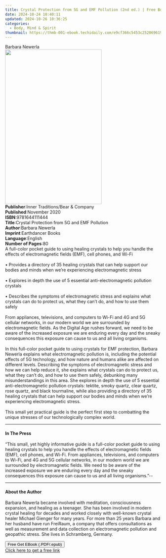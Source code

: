 ```yaml
---
title: Crystal Protection from 5G and EMF Pollution (2nd ed.) | Free Book
date: 2024-10-24 10:40:11
updated: 2024-10-26 10:36:25
categories:
  - Body, Mind & Spirit
thumbnail: https://thmb-001-ebook.techidaily.com/e9cf366c5453c2520696199c434fa44303d892443e2465b9c9d73eec47ed58f6.jpg
---
```

<main id="book-container">
  <div class="flex flex-col">
    <div class="book-brief flex-1 py-6 px-4 sm:p-6 md:py-10 md:px-8">
      <!-- brief-->
      <div class="book-brief-main">Barbara Newerla</div>
    </div>
    <div
      class="book-meta-info flex-1 grid gap-4 col-start-1 col-end-3 row-start-1 sm:mb-6 sm:grid-cols-4 lg:gap-6 lg:col-start-2 lg:row-end-6 lg:row-span-6 lg:mb-0"
    >
      <div
        class="book-meta-info-left place-content-center mt-4 p-4 text-sm leading-6 col-start-2 col-span-2 dark:text-slate-400"
      >
        <img
          class="w-full h-500 object-cover rounded-lg sm:h-255 sm:col-span-2 lg:col-span-full"
          src="https://img-001-ebook.techidaily.com/0cb26688d06b40c3ccd92559a2898351475b3e83e38e5e0753d1affa0ff12842.jpg"
          alt=""
          width="312"
          height="500"
        />
      </div>
      <div
        class="book-meta-info-right mt-2 col-start-1 row-start-2 col-span-3 self-center"
      >
        <!-- meta data  -->
        <div class="flex flex-col px-4 md:px-8">
          <div class="flex-1">
            <strong>Publisher</strong>:<span class="px-2"
              >Inner Traditions/Bear &amp; Company</span
            >
          </div>
          <div class="flex-1">
            <strong>Published</strong>:<span class="px-2">November 2020</span>
          </div>
          <div class="flex-1">
            <strong>ISBN</strong>:<span class="px-2">9781644111444</span>
          </div>
          <div class="flex-1">
            <strong>Title</strong>:<span class="px-2"
              >Crystal Protection from 5G and EMF Pollution</span
            >
          </div>
          <div class="flex-1">
            <strong>Author</strong>:<span class="px-2">Barbara Newerla</span>
          </div>
          <div class="flex-1">
            <strong>Imprint</strong>:<span class="px-2">Earthdancer Books</span>
          </div>
          <div class="flex-1">
            <strong>Language</strong>:<span class="px-2">English</span>
          </div>
          <div class="flex-1">
            <strong>Number of Pages</strong>:<span class="px-2">80</span>
          </div>
        </div>
      </div>
    </div>
    <div class="book-description flex-1 py-6 px-4 sm:p-6 md:py-10 md:px-8">
      <div class="book-description-main">
        <div accordion-content="" id="description">
          A full-color pocket guide to using healing crystals to help you handle
          the effects of electromagnetic fields (EMF), cell phones, and Wi-Fi
          <br /><br />• Provides a directory of 35 healing crystals that can
          help support our bodies and minds when we’re experiencing
          electromagnetic stress <br /><br />• Explores in depth the use of 5
          essential anti-electromagnetic pollution crystals <br /><br />•
          Describes the symptoms of electromagnetic stress and explains what
          crystals can do to protect us, what they can’t do, and how to use them
          safely <br /><br />From appliances, televisions, and computers to
          Wi-Fi and 4G and 5G cellular networks, in our modern world we are
          surrounded by electromagnetic fields. As the Digital Age rushes
          forward, we need to be aware of the increased exposure we are enduring
          every day and the sneaky consequences this exposure can cause to us
          and all living organisms. <br /><br />In this full-color pocket guide
          to using crystals for EMF protection, Barbara Newerla explains what
          electromagnetic pollution is, including the potential effects of 5G
          technology, and how nature and humans alike are affected on different
          levels. Describing the symptoms of electromagnetic stress and how we
          can help reduce it, she explains what crystals can do to protect us,
          what they can’t do, and how to use them safely, debunking many
          misunderstandings in this area. She explores in depth the use of 5
          essential anti-electromagnetic pollution crystals: tektite, smoky
          quartz, clear quartz, rose quartz, and black tourmaline, while also
          providing a directory of 35 healing crystals that can help support our
          bodies and minds when we’re experiencing electromagnetic stress.
          <br /><br />This small yet practical guide is the perfect first step
          to combatting the unique stresses of our technologically complex
          world.
        </div>
        <div class="accordion-fader"></div>
      </div>
    </div>
    <div class="book-excerpts flex-1 py-6 px-4 sm:p-6 md:py-10 md:px-8">
      <!-- excerpts-->
      <div class="book-excerpts-main">
        <hr />
        <h4 class="placeholder placeholder-heading">
          <span>In The Press</span>
        </h4>
        <p>
          “This small, yet highly informative guide is a full-color pocket guide
          to using healing crystals to help you handle the effects of
          electromagnetic fields (EMF), cell phones, and Wi-Fi. From appliances,
          televisions, and computers to Wi-Fi, and 4G and 5G cellular networks,
          in our modern world we are surrounded by electromagnetic fields. We
          need to be aware of the increased exposure we are enduring every day
          and the sneaky consequences this exposure can cause to us and all
          living organisms.”--
        </p>
      </div>
    </div>
    <div class="book-about-author flex-1 py-6 px-4 sm:p-6 md:py-10 md:px-8">
      <!-- about author-->
      <div class="book-main-author-main">
        <hr />
        <h4 class="placeholder placeholder-heading">
          <span>About the Author</span>
        </h4>
        <p>
          Barbara Newerla became involved with meditation, consciousness
          expansion, and healing as a teenager. She has been involved in modern
          crystal healing for decades and worked closely with well-known crystal
          healer Michael Gienger for many years. For more than 25 years Barbara
          and her husband have run FreiRaum, a company that offers consultations
          as well as measurement and data collection on electromagnetic
          pollution and geopathic stress. She lives in Schramberg, Germany.
        </p>
      </div>
    </div>
    <div class="book-free-get flex-1 py-6 px-4 sm:p-6 md:py-10 md:px-8">
      <button
        id="btn-free-get"
        class="bg-blue-500 hover:bg-blue-700 text-white font-bold py-2 px-4 rounded"
      >
        Free Get EBook (.PDF/.epub)
      </button>
      <div id="countdown-display" class="px-2 text-lg mt-2"></div>
      <a
        id="free-link"
        class="hidden bg-blue-500 hover:bg-blue-700 text-white font-bold py-2 px-4 rounded"
        href="https://www.ebooks.com/en-us/book/209983796/crystal-protection-from-5g-and-emf-pollution/barbara-newerla/"
        target="_blank"
        >Click here to get a free link</a
      >
    </div>
    <script>
      let countdownTime = 0;
      let countdownInterval = null;
      document
        .getElementById('btn-free-get')
        .addEventListener('click', startCountdown);
      function startCountdown() {
        countdownTime = new Date().getTime() + 60000 * 3;
        countdownInterval = setInterval(updateCountdown, 1000);
        document.getElementById('btn-free-get').disabled = true;
        document
          .getElementById('btn-free-get')
          .classList.add('bg-gray-500', 'cursor-not-allowed');
      }
      function updateCountdown() {
        let currentTime = new Date().getTime();
        let timeLeft = countdownTime - currentTime;
        let secondsLeft = Math.floor(timeLeft / 1000);
        document.getElementById('countdown-display').innerHTML =
          `Remaining time: ${secondsLeft} seconds.`;
        if (secondsLeft <= 0) {
          clearInterval(countdownInterval);
          document.getElementById('btn-free-get').classList.add('hidden');
          document.getElementById('free-link').classList.remove('hidden');
          document.getElementById('countdown-display').innerHTML = '';
        }
      }
    </script>
  </div>
</main>
